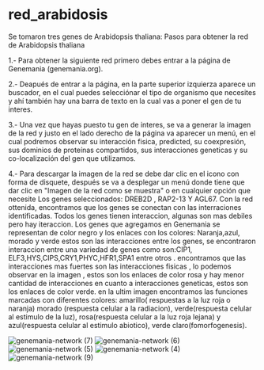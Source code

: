 # red_arabidosis
Se tomaron tres  genes de Arabidopsis thaliana:
Pasos para obtener la red de Arabidopsis thaliana                                                                                                                                                                                                                                                                                               

1.- Para obtener la siguiente red primero debes entrar a la página de Genemania (genemania.org).

2.- Deapués de entrar a la página, en la parte superior izquierza aparece un buscador, en el cual puedes selecciónar el tipo de organismo que necesites y ahí también hay una barra de texto en la cual vas a poner el gen de tu interes.

3.- Una vez que hayas puesto tu gen de interes, se va a generar la imagen de la red y justo en el lado derecho de la página va aparecer un menú, en el cual podremos observar su interacción fisica, predicted, su coexpresión, sus dominios de proteínas compartidos, sus interacciones geneticas y su co-localización del gen que utilizamos.

4.- Para descargar la imagen de la red se debe dar clic en el icono con forma de disquete, después se va a desplegar un menú donde tiene que dar clic en "Imagen de la red como se muestra" o en cualquier opción que necesite
Los genes seleccionados: DREB2D , RAP2-13 Y AGL67.
Con la red ottenida, encontramos que los genes se conectan con las interraciones identificadas. Todos los genes tienen interaccion, algunas son mas debiles pero hay iteraccion.
Los genes que agregamos en Genemania se representan de color negro y los enlaces con los colores: Naranja,azul, morado y verde estos son las interacciones entre los genes,
se encontraron interaccion entre una variedad de genes como son:CIP1, ELF3,HYS,CIPS,CRY1,PHYC,HFR1,SPA1 entre otros .
encontramos que las interacciones mas fuertes son las interacciones fisicas , lo podemos observar en la imagen , estos son los enlaces de color rosa y hay menor cantidad de interacciones en cuanto  a interacciones geneticas, estos son los enlaces de color verde.
en la ultim imagen encontramos las funciones marcadas con diferentes colores: amarillo( respuestas a la luz roja o naranja) morado (respuesta celular a la radiacion), verde(respuesta celular al estimulo de la luz), rosa(respuesta celular a la luz roja lejana) y azul(respuesta celular al estimulo abiotico),  verde claro(fomorfogenesis).

![genemania-network (7)](https://user-images.githubusercontent.com/67028145/85821298-f33d7280-b73d-11ea-80f4-7b745e157927.jpg)
![genemania-network (6)](https://user-images.githubusercontent.com/67028145/85821301-f59fcc80-b73d-11ea-8050-23a21e404088.jpg)
![genemania-network (5)](https://user-images.githubusercontent.com/67028145/85821307-f9335380-b73d-11ea-9e2a-fc6ab358fe67.jpg)
![genemania-network (4)](https://user-images.githubusercontent.com/67028145/85821311-fb95ad80-b73d-11ea-9a0a-f20048328637.jpg)
![genemania-network (9)](https://user-images.githubusercontent.com/67028145/85821770-f9801e80-b73e-11ea-84c1-2bf171984bb4.jpg)
